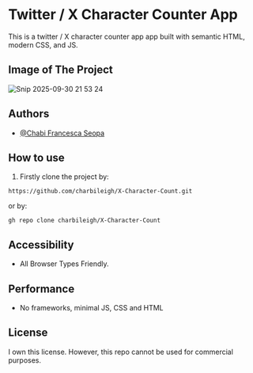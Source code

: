 # Twitter / X Character Counter App

This is a twitter / X character counter app app built with semantic HTML, modern CSS, and JS.

## Image of The Project
![Snip 2025-09-30 21 53 24](https://github.com/user-attachments/assets/9fb62a82-a76a-42fd-bd6a-c9a3b2127c90)


## Authors

- [@Chabi Francesca Seopa](https://www.github.com/charbileigh)


## How to use
1. Firstly clone the project by:
```
https://github.com/charbileigh/X-Character-Count.git

```
or by:
```
gh repo clone charbileigh/X-Character-Count

```


## Accessibility
- All Browser Types Friendly.

## Performance
- No frameworks, minimal JS, CSS and HTML

## License
I own this license. However, this repo cannot be used for commercial purposes. 
